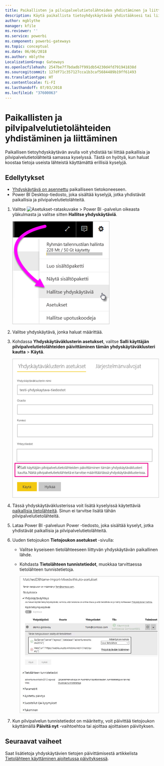```yaml
---
title: Paikallisten ja pilvipalvelutietolähteiden yhdistäminen ja liittäminen
description: Käytä paikallista tietoyhdyskäytävää yhdistääksesi tai liittääksesi paikalliset ja pilvipalvelutietolähteet samaan kyselyyn.
author: mgblythe
manager: kfile
ms.reviewer: ''
ms.service: powerbi
ms.component: powerbi-gateways
ms.topic: conceptual
ms.date: 06/06/2018
ms.author: mblythe
LocalizationGroup: Gateways
ms.openlocfilehash: 2547be7f7bdadb7f991db54230d4fd791941838d
ms.sourcegitcommit: 127df71c357127cca1b3caf5684489b19ff61493
ms.translationtype: HT
ms.contentlocale: fi-FI
ms.lasthandoff: 07/03/2018
ms.locfileid: "37600063"
---
```

# <a name="merge-or-append-on-premises-and-cloud-data-sources"></a>Paikallisten ja pilvipalvelutietolähteiden yhdistäminen ja liittäminen

Paikallisen tietoyhdyskäytävän avulla voit yhdistää tai liittää paikallisia ja pilvipalvelutietolähteitä samassa kyselyssä. Tästä on hyötyä, kun haluat koostaa tietoja useista lähteistä käyttämättä erillisiä kyselyjä.

## <a name="prerequisites"></a>Edellytykset

- [Yhdyskäytävä on asennettu](service-gateway-install.md) paikalliseen tietokoneeseen.
- Power BI Desktop-tiedosto, joka sisältää kyselyjä, jotka yhdistävät paikallisia ja pilvipalvelutietolähteitä.

1. Valitse ![Asetukset-rataskuvake](media/service-gateway-mashup-on-premises-cloud/icon-gear.png) >  Power BI -palvelun oikeasta yläkulmasta ja valitse sitten **Hallitse yhdyskäytäviä**.

    ![Hallitse yhdyskäytäviä](media/service-gateway-mashup-on-premises-cloud/manage-gateways.png)

2. Valitse yhdyskäytävä, jonka haluat määrittää.

3. Kohdassa **Yhdyskäytäväklusterin asetukset**, valitse **Salli käyttäjän pilvipalvelutietolähteiden päivittäminen tämän yhdyskäytäväklusteri kautta** > **Käytä**.

    ![Päivitä tämän yhdyskäytäväklusteri kautta](media/service-gateway-mashup-on-premises-cloud/refresh-gateway-cluster.png)

4. Tässä yhdyskäytäväklusterissa voit lisätä kyselyissä käytettäviä [paikallisia tietolähteitä](service-gateway-enterprise-manage-scheduled-refresh.md#add-a-data-source). Sinun ei tarvitse lisätä tähän pilvipalvelutietolähteitä.

5. Lataa Power BI -palveluun Power -tiedosto, joka sisältää kyselyt, jotka yhdistävät paikallisia ja pilvipalvelutietolähteitä.

6. Uuden tietojoukon **Tietojoukon asetukset** -sivulla:

   - Valitse kyseiseen tietolähteeseen liittyvän yhdyskäytävän paikallinen lähde.

   - Kohdasta **Tietolähteen tunnistetiedot**, muokkaa tarvittaessa tietolähteen tunnistetietoja.

     ![Tietojoukon asetukset](media/service-gateway-mashup-on-premises-cloud/dataset-settings.png)

7. Kun pilvipalvelun tunnistetiedot on määritetty, voit päivittää tietojoukon käyttämällä **Päivitä nyt** -vaihtoehtoa tai ajoittaa ajoittaisen päivityksen.


## <a name="next-steps"></a>Seuraavat vaiheet

Saat lisätietoja yhdyskäytävien tietojen päivittämisestä artikkelista [Tietolähteen käyttäminen ajoitetussa päivityksessä](service-gateway-enterprise-manage-scheduled-refresh.md#using-the-data-source-for-scheduled-refresh).